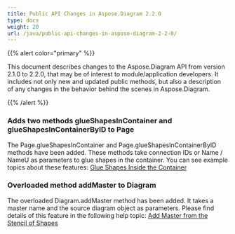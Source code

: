```yaml
---
title: Public API Changes in Aspose.Diagram 2.2.0
type: docs
weight: 20
url: /java/public-api-changes-in-aspose-diagram-2-2-0/
---
```


{{% alert color="primary" %}} 

This document describes changes to the Aspose.Diagram API from version 2.1.0 to 2.2.0, that may be of interest to module/application developers. It includes not only new and updated public methods, but also a description of any changes in the behavior behind the scenes in Aspose.Diagram. 

{{% /alert %}} 
### **Adds two methods glueShapesInContainer and glueShapesInContainerByID to Page**
The Page.glueShapesInContainer and Page.glueShapesInContainerByID methods have been added. These methods take connection IDs or Name / NameU as parameters to glue shapes in the container. You can see example topics about these features: [Glue Shapes Inside the Container](/pages/createpage.action?spaceKey=diagramjava&title=Glue+Shapes+Inside+the+Container&linkCreation=true&fromPageId=18612584)
### **Overloaded method addMaster to Diagram**
The overloaded Diagram.addMaster method has been added. It takes a master name and the source diagram object as parameters. Please find details of this feature in the following help topic: [Add Master from the Stencil of Shapes](/pages/createpage.action?spaceKey=diagramjava&title=Add+Master+from+the+Stencil+of+Shapes&linkCreation=true&fromPageId=18612584)
